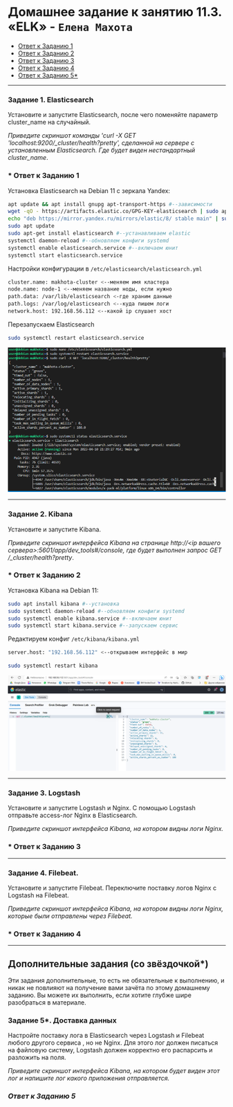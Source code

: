 # Домашнее задание к занятию 11.3. «ELK» - `Елена Махота`

- [Ответ к Заданию 1](#1)
- [Ответ к Заданию 2](#2)
- [Ответ к Заданию 3](#3)
- [Ответ к Заданию 4](#4)
- [Ответ к Заданию 5*](#5)


---

### Задание 1. Elasticsearch 

Установите и запустите Elasticsearch, после чего поменяйте параметр cluster_name на случайный. 

*Приведите скриншот команды 'curl -X GET 'localhost:9200/_cluster/health?pretty', сделанной на сервере с установленным Elasticsearch. Где будет виден нестандартный cluster_name*.

### *<a name = "1"> Ответ к Заданию 1 </a>

Установка Elasticsearch на Debian 11 c зеркала Yandex: 

```bash
apt update && apt install gnupg apt-transport-https #--зависимости
wget -qO - https://artifacts.elastic.co/GPG-KEY-elasticsearch | sudo apt-key add - #--добавляем gpg-ключ
echo "deb https://mirror.yandex.ru/mirrors/elastic/8/ stable main" | sudo tee /etc/apt/sources.list.d/elastic-8.list #--добавляем репозиторий в apt
sudo apt update 
sudo apt-get install elasticsearch #--устанавливаем elastic
systemctl daemon-reload #--обновляем конфиги systemd
systemctl enable elasticsearch.service #--включаем юнит
systemctl start elasticsearch.service
```

Настройки конфигурации в `/etc/elasticsearch/elasticsearch.yml`
```bash
cluster.name: makhota-cluster <--меняем имя кластера
node.name: node-1 <--меняем название ноды, если нужно
path.data: /var/lib/elasticsearch <-где храним данные
path.logs: /var/log/elasticsearch <--куда пишем логи
network.host: 192.168.56.112 <--какой ip слушает хост
```

Перезапускаем Elasticsearch

```bash
sudo systemctl restart elasticsearch.service
```
![elasticsearch_conf](img/img%202023-04-10%20213948.png)

---

### Задание 2. Kibana

Установите и запустите Kibana.

*Приведите скриншот интерфейса Kibana на странице http://<ip вашего сервера>:5601/app/dev_tools#/console, где будет выполнен запрос GET /_cluster/health?pretty*.

### *<a name = "2"> Ответ к Заданию 2 </a>

Установка Kibana на Debian 11: 
```bash 
sudo apt install kibana #--установка
sudo systemctl daemon-reload #--обновляем конфиги systemd
sudo systemctl enable kibana.service #--включаем юнит
sudo systemctl start kibana.service #--запускаем сервис
```

Редактируем конфиг `/etc/kibana/kibana.yml`

``` bash
server.host: "192.168.56.112" <--открываем интерфейс в мир
```

```bash
sudo systemctl restart kibana
```

![kibana](img/img%202023-04-10%20223912.png)

---

### Задание 3. Logstash

Установите и запустите Logstash и Nginx. С помощью Logstash отправьте access-лог Nginx в Elasticsearch. 

*Приведите скриншот интерфейса Kibana, на котором видны логи Nginx.*

### *<a name = "3"> Ответ к Заданию 3 </a>


---

### Задание 4. Filebeat. 

Установите и запустите Filebeat. Переключите поставку логов Nginx с Logstash на Filebeat. 

*Приведите скриншот интерфейса Kibana, на котором видны логи Nginx, которые были отправлены через Filebeat.*

### *<a name = "4"> Ответ к Заданию 4 </a>


---

## Дополнительные задания (со звёздочкой*)
Эти задания дополнительные, то есть не обязательные к выполнению, и никак не повлияют на получение вами зачёта по этому домашнему заданию. Вы можете их выполнить, если хотите глубже шире разобраться в материале.

### Задание 5*. Доставка данных 

Настройте поставку лога в Elasticsearch через Logstash и Filebeat любого другого сервиса , но не Nginx. 
Для этого лог должен писаться на файловую систему, Logstash должен корректно его распарсить и разложить на поля. 

*Приведите скриншот интерфейса Kibana, на котором будет виден этот лог и напишите лог какого приложения отправляется.*

### *<a name = "5"> Ответ к Заданию 5* </a>



